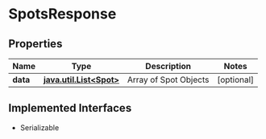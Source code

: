 

# SpotsResponse


## Properties

Name | Type | Description | Notes
------------ | ------------- | ------------- | -------------
**data** | [**java.util.List&lt;Spot&gt;**](Spot.md) | Array of Spot Objects |  [optional]


## Implemented Interfaces

* Serializable


